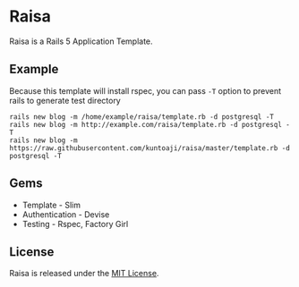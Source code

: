 # Raisa

Raisa is a Rails 5 Application Template.

## Example
Because this template will install rspec, you can pass `-T` option to prevent rails to generate test directory

```
rails new blog -m /home/example/raisa/template.rb -d postgresql -T
rails new blog -m http://example.com/raisa/template.rb -d postgresql -T
rails new blog -m https://raw.githubusercontent.com/kuntoaji/raisa/master/template.rb -d postgresql -T
```

## Gems
* Template - Slim
* Authentication - Devise
* Testing - Rspec, Factory Girl

## License
Raisa is released under the [MIT License](https://opensource.org/licenses/MIT).
